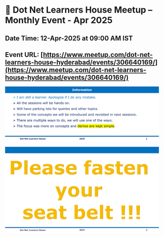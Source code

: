 # 📢 Dot Net Learners House Meetup – Monthly Event - Apr 2025

## Date Time: 12-Apr-2025 at 09:00 AM IST

## Event URL: [https://www.meetup.com/dot-net-learners-house-hyderabad/events/306640169/](https://www.meetup.com/dot-net-learners-house-hyderabad/events/306640169/)

![Information | 50x50](./Documentation/Images/Information.PNG)

![Seat Belt | 50x50](./Documentation/Images/SeatBelt.PNG)

